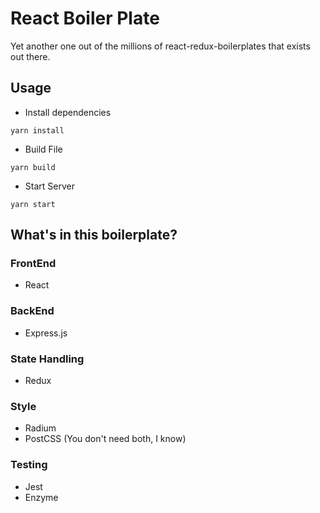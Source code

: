 # React Boiler Plate

Yet another one out of the millions of react-redux-boilerplates that exists out there.

## Usage

- Install dependencies

`yarn install`

- Build File

`yarn build`

- Start Server

`yarn start`

## What's in this boilerplate?

### FrontEnd
- React

### BackEnd
- Express.js

### State Handling
- Redux

### Style
- Radium
- PostCSS
(You don't need both, I know)

### Testing
- Jest
- Enzyme